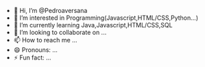- 👋 Hi, I’m @Pedroaversana
- 👀 I’m interested in Programming(Javascript,HTML/CSS,Python...)
- 🌱 I’m currently learning Java,Javascript,HTML/CSS,SQL
- 💞️ I’m looking to collaborate on ...
- 📫 How to reach me ...
- 😄 Pronouns: ...
- ⚡ Fun fact: ...

<!---
Pedroaversana/Pedroaversana is a ✨ special ✨ repository because its `README.md` (this file) appears on your GitHub profile.
You can click the Preview link to take a look at your changes.
--->

